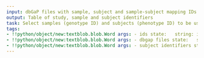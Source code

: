 ```yaml
---
input: dbGaP files with sample, subject and sample-subject mapping IDs
output: Table of study, sample and subject identifiers
task: Select samples (genotype ID) and subjects (phenotype ID) to be used in the analysis
tags:
- !!python/object/new:textblob.blob.Word args: - ids state:   string: ids   pos_tag: null
- !!python/object/new:textblob.blob.Word args: - dbgap files state:   string: dbgap files   pos_tag: null
- !!python/object/new:textblob.blob.Word args: - subject identifiers state:   string: subject identifiers   pos_tag: null
---
```

